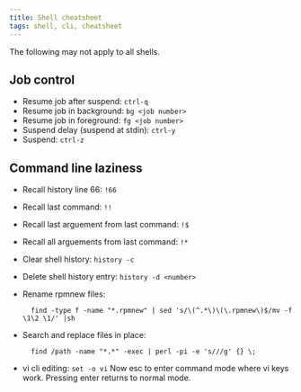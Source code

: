 ```yaml
---
title: Shell cheatsheet
tags: shell, cli, cheatsheet
---
```


The following may not apply to all shells.

## Job control
- Resume job after suspend: `ctrl-q`
- Resume job in background: `bg <job number>`
- Resume job in foreground: `fg <job number>`
- Suspend delay (suspend at stdin): `ctrl-y`
- Suspend:  `ctrl-z`

## Command line laziness

- Recall history line 66: `!66`
- Recall last command: `!!`
- Recall last arguement from last command: `!$`
- Recall all arguements from last command: `!*`
- Clear shell history: `history -c`
- Delete shell history entry: `history -d <number>`
- Rename rpmnew files:

        find -type f -name "*.rpmnew" | sed 's/\(^.*\)\(\.rpmnew\)$/mv -f \1\2 \1/' |sh

- Search and replace files in place:

        find /path -name "*.*" -exec | perl -pi -e 's///g' {} \;

- vi cli editing: `set -o vi` Now esc to enter command mode where vi keys
  work. Pressing enter returns to normal mode.

